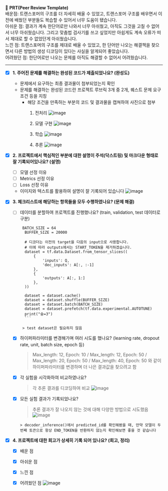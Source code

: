 🔑 **PRT(Peer Review Template)**   
배운점: 트랜스포머의 구조를 더 자세히 배울 수 있었고, 트랜스포머 구조를 배우면서 이전에 배웠던 부분들도 복습할 수 있어서 너무 도움이 됐습니다.  
아쉬운 점: 결과가 계속 한단어로만 나와서 너무 아쉬웠고, 아직도 그것을 고칠 수 없어서 너무 아쉬웠습니다. 그리고 맞춤법 검사기를 쓰고 싶었지만 아쉽게도 계속 오류가 떠서 제대로 할 수 없었던게 아쉬웠습니다.   
느낀 점: 트랜스포머의 구조를 제대로 배울 수 있었고, 한 단어만 나오는 해결책을 찾으면서 다른 방법의 생성 디코딩이 있다는 사실을 알게되어 좋았습니다.  
어려웠던 점: 한단어로만 나오는 문제를 아직도 해결할 수 없어서 어려웠습니다.  
____________________________________________________________________________________________________
- [x]  **1. 주어진 문제를 해결하는 완성된 코드가 제출되었나요? (완성도)**
    - 문제에서 요구하는 최종 결과물이 첨부되었는지 확인
    - 문제를 해결하는 완성된 코드란 프로젝트 루브릭 3개 중 2개, 
    퀘스트 문제 요구조건 등을 지칭
        - 해당 조건을 만족하는 부분의 코드 및 결과물을 캡쳐하여 사진으로 첨부
          1. 전처리
             ![image](https://github.com/4rldur0/chatbot_project/assets/111371565/4814808a-1a18-4ba6-9a51-0c8c46eddfb9)

          2. 모델 구현
              ![image](https://github.com/4rldur0/chatbot_project/assets/111371565/484023a3-37d7-4cd0-ac51-0b2220ac26a9)

          3. 학습
             ![image](https://github.com/4rldur0/chatbot_project/assets/111371565/385222d4-6368-4533-92dd-5be47ffe6f57)

          4. 추론
            ![image](https://github.com/4rldur0/chatbot_project/assets/111371565/98ba362b-251f-4134-a2b8-6beba2520b7a)


- [x]  **2. 프로젝트에서 핵심적인 부분에 대한 설명이 주석(닥스트링) 및 마크다운 형태로 잘 기록되어있나요? (설명)**
    - [ ]  모델 선정 이유
    - [ ]  Metrics 선정 이유
    - [ ]  Loss 선정 이유
    - 이미지와 텍스트를 활용하여 설명이 잘 기록되어 있습니다
        ![image](https://github.com/4rldur0/chatbot_project/assets/111371565/593a21bf-0ee7-4d13-9af6-89658d6c81a1)


- [x]  **3. 체크리스트에 해당하는 항목들을 모두 수행하였나요? (문제 해결)**
    - [ ]  데이터를 분할하여 프로젝트를 진행했나요? (train, validation, test 데이터로 구분)
          ```
           BATCH_SIZE = 64
            BUFFER_SIZE = 20000
            
            # 디코더는 이전의 target을 다음의 input으로 사용합니다.
            # 이에 따라 outputs에서는 START_TOKEN을 제거하겠습니다.
            dataset = tf.data.Dataset.from_tensor_slices((
                {
                    'inputs': Q,
                    'dec_inputs': A[:, :-1]
                },
                {
                    'outputs': A[:, 1:]
                },
            ))
            
            dataset = dataset.cache()
            dataset = dataset.shuffle(BUFFER_SIZE)
            dataset = dataset.batch(BATCH_SIZE)
            dataset = dataset.prefetch(tf.data.experimental.AUTOTUNE)
            print("슝=3")
            ```
      
           > test dataset은 필요하지 않음
    - [x]  하이퍼파라미터를 변경해가며 여러 시도를 했나요? (learning rate, dropout rate, unit, batch size, epoch 등)   
          > Max_length: 12, Epoch: 10 / Max_length: 12, Epoch: 50 / Max_length: 20, Epoch: 50 / Max_length: 40, Epoch: 50 와 같이 하이퍼파라미터를 변경하며 더 나은 결과값을 찾으려고 함
    - [x]  각 실험을 시각화하여 비교하였나요?  
          > 각 추론 결과를 디코딩하여 비교
          ![image](https://github.com/4rldur0/chatbot_project/assets/111371565/fefe3ad4-b2bc-4169-ac67-154afe322a57)

    - [x]  모든 실험 결과가 기록되었나요?  
          > 추론 결과가 잘 나오지 않는 것에 대해 다양한 방법으로 시도했음
           ![image](https://github.com/4rldur0/chatbot_project/assets/111371565/ef5246af-1c80-41ea-9639-ea39a49d8d41)

           > decoder_inference()에서 predicted_id를 확인해봤을 때, 만약 모델이 두 번째 토큰으로 항상 END_TOKEN을 반환하지 않는지 확인해보면 좋을 것 같습니다


- [x]  **4. 프로젝트에 대한 회고가 상세히 기록 되어 있나요? (회고, 정리)**
    - [x]  배운 점
    - [x]  아쉬운 점
    - [x]  느낀 점
    - [x]  어려웠던 점
          ![image](https://github.com/4rldur0/chatbot_project/assets/111371565/10bb6de7-11e5-47cf-a560-236293a1635c)

